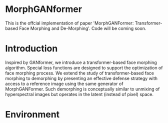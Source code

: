 # MorphGANformer

This is the offcial implementation of paper 'MorphGANFormer: Transformer-based Face Morphing and De-Morphing'.
Code will be coming soon.

# Introduction
Inspired by GANformer, we introduce a transformer-based face morphing algorithm. Special loss functions are designed to support the optimization of
face morphing process. We extend the study of transformer-based face morphing to demorphing by presenting an effective defense strategy with access to a reference image using the same generator of MorphGANFormer. Such demorphing is conceptually similar to unmixing of hyperspectral images but operates in the latent (instead of pixel) space. 

# Environment


